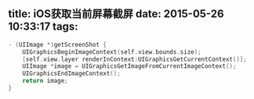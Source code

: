 title: iOS获取当前屏幕截屏
date: 2015-05-26 10:33:17
tags:
---
```c++
- (UIImage *)getScreenShot { 
	UIGraphicsBeginImageContext(self.view.bounds.size); 
	[self.view.layer renderInContext:UIGraphicsGetCurrentContext()]; 
	UIImage *image = UIGraphicsGetImageFromCurrentImageContext(); 
	UIGraphicsEndImageContext(); 
	return image; 
} 
```